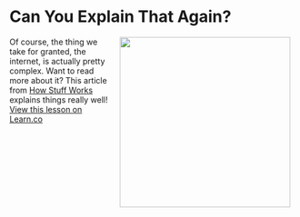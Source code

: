# Can You Explain That Again?

<img src="https://s3.amazonaws.com/after-school-assets/confused.gif" width="300" hspace="10" align="right">

Of course, the thing we take for granted, the internet, is actually pretty complex. Want to read more about it? This article from [How Stuff Works](http://computer.howstuffworks.com/internet/basics/internet.htm) explains things really well!
<a href='https://learn.co/lessons/hs-web-resources' data-visibility='hidden'>View this lesson on Learn.co</a>
